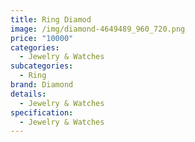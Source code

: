 ```yaml
---
title: Ring Diamod
image: /img/diamond-4649489_960_720.png
price: "10000"
categories:
  - Jewelry & Watches
subcategories:
  - Ring
brand: Diamond
details:
  - Jewelry & Watches
specification:
  - Jewelry & Watches
---
```

